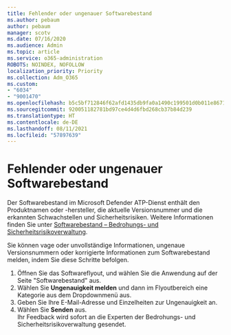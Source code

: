 ```yaml
---
title: Fehlender oder ungenauer Softwarebestand
ms.author: pebaum
author: pebaum
manager: scotv
ms.date: 07/16/2020
ms.audience: Admin
ms.topic: article
ms.service: o365-administration
ROBOTS: NOINDEX, NOFOLLOW
localization_priority: Priority
ms.collection: Adm_O365
ms.custom:
- "6034"
- "9001470"
ms.openlocfilehash: b5c5bf712846f62afd1435db9fa0a1490c199501d0b011e867103516770fcbfd
ms.sourcegitcommit: 920051182781bd97ce4d4d6fbd268cb37b84d239
ms.translationtype: HT
ms.contentlocale: de-DE
ms.lasthandoff: 08/11/2021
ms.locfileid: "57897639"
---
```

# <a name="software-inventory-is-missing-or-inaccurate"></a>Fehlender oder ungenauer Softwarebestand

Der Softwarebestand im Microsoft Defender ATP-Dienst enthält den Produktnamen oder -hersteller, die aktuelle Versionsnummer und die erkannten Schwachstellen und Sicherheitsrisiken. Weitere Informationen finden Sie unter [Softwarebestand – Bedrohungs- und Sicherheitsrisikoverwaltung](https://docs.microsoft.com/windows/security/threat-protection/microsoft-defender-atp/tvm-software-inventory).

Sie können vage oder unvollständige Informationen, ungenaue Versionsnummern oder korrigierte Informationen zum Softwarebestand melden, indem Sie diese Schritte befolgen.  

1. Öffnen Sie das Softwareflyout, und wählen Sie die Anwendung auf der Seite "Softwarebestand" aus.
2. Wählen Sie **Ungenauigkeit melden** und dann im Flyoutbereich eine Kategorie aus dem Dropdownmenü aus.
3. Geben Sie Ihre E-Mail-Adresse und Einzelheiten zur Ungenauigkeit an.
4. Wählen Sie **Senden** aus.</br>
    Ihr Feedback wird sofort an die Experten der Bedrohungs- und Sicherheitsrisikoverwaltung gesendet.